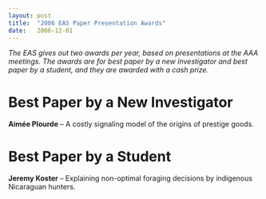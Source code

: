 ```yaml
---
layout: post
title:  "2006 EAS Paper Presentation Awards"
date:   2006-12-01
---
```


*The EAS gives out two awards per year, based on presentations at the AAA meetings. The awards are for best paper by a new investigator and best paper by a student, and they are awarded with a cash prize.*

# Best Paper by a New Investigator
**Aimée Plourde** – A costly signaling model of the origins of prestige goods.

# Best Paper by a Student
**Jeremy Koster** – Explaining non-optimal foraging decisions by indigenous Nicaraguan hunters.